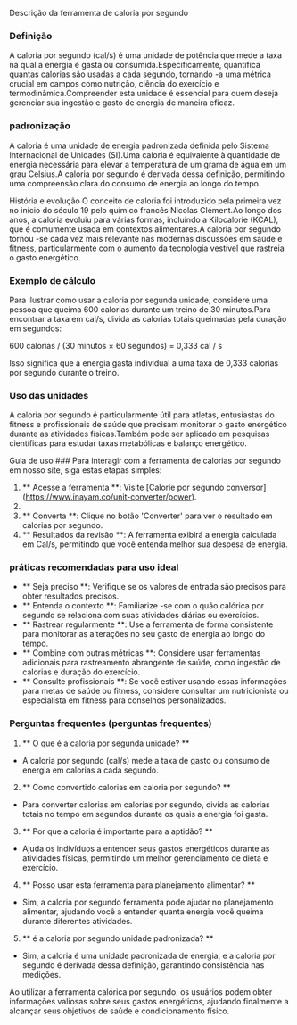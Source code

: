 Descrição da ferramenta de caloria por segundo

### Definição
A caloria por segundo (cal/s) é uma unidade de potência que mede a taxa na qual a energia é gasta ou consumida.Especificamente, quantifica quantas calorias são usadas a cada segundo, tornando -a uma métrica crucial em campos como nutrição, ciência do exercício e termodinâmica.Compreender esta unidade é essencial para quem deseja gerenciar sua ingestão e gasto de energia de maneira eficaz.

### padronização
A caloria é uma unidade de energia padronizada definida pelo Sistema Internacional de Unidades (SI).Uma caloria é equivalente à quantidade de energia necessária para elevar a temperatura de um grama de água em um grau Celsius.A caloria por segundo é derivada dessa definição, permitindo uma compreensão clara do consumo de energia ao longo do tempo.

História e evolução
O conceito de caloria foi introduzido pela primeira vez no início do século 19 pelo químico francês Nicolas Clément.Ao longo dos anos, a caloria evoluiu para várias formas, incluindo a Kilocalorie (KCAL), que é comumente usada em contextos alimentares.A caloria por segundo tornou -se cada vez mais relevante nas modernas discussões em saúde e fitness, particularmente com o aumento da tecnologia vestível que rastreia o gasto energético.

### Exemplo de cálculo
Para ilustrar como usar a caloria por segunda unidade, considere uma pessoa que queima 600 calorias durante um treino de 30 minutos.Para encontrar a taxa em cal/s, divida as calorias totais queimadas pela duração em segundos:

600 calorias / (30 minutos × 60 segundos) = 0,333 cal / s

Isso significa que a energia gasta individual a uma taxa de 0,333 calorias por segundo durante o treino.

### Uso das unidades
A caloria por segundo é particularmente útil para atletas, entusiastas do fitness e profissionais de saúde que precisam monitorar o gasto energético durante as atividades físicas.Também pode ser aplicado em pesquisas científicas para estudar taxas metabólicas e balanço energético.

Guia de uso ###
Para interagir com a ferramenta de calorias por segundo em nosso site, siga estas etapas simples:

1. ** Acesse a ferramenta **: Visite [Calorie por segundo conversor] (https://www.inayam.co/unit-converter/power).
2.
3. ** Converta **: Clique no botão 'Converter' para ver o resultado em calorias por segundo.
4. ** Resultados da revisão **: A ferramenta exibirá a energia calculada em Cal/s, permitindo que você entenda melhor sua despesa de energia.

### práticas recomendadas para uso ideal
- ** Seja preciso **: Verifique se os valores de entrada são precisos para obter resultados precisos.
- ** Entenda o contexto **: Familiarize -se com o quão calórica por segundo se relaciona com suas atividades diárias ou exercícios.
- ** Rastrear regularmente **: Use a ferramenta de forma consistente para monitorar as alterações no seu gasto de energia ao longo do tempo.
- ** Combine com outras métricas **: Considere usar ferramentas adicionais para rastreamento abrangente de saúde, como ingestão de calorias e duração do exercício.
- ** Consulte profissionais **: Se você estiver usando essas informações para metas de saúde ou fitness, considere consultar um nutricionista ou especialista em fitness para conselhos personalizados.

### Perguntas frequentes (perguntas frequentes)

1. ** O que é a caloria por segunda unidade? **
- A caloria por segundo (cal/s) mede a taxa de gasto ou consumo de energia em calorias a cada segundo.

2. ** Como convertido calorias em caloria por segundo? **
- Para converter calorias em calorias por segundo, divida as calorias totais no tempo em segundos durante os quais a energia foi gasta.

3. ** Por que a caloria é importante para a aptidão? **
- Ajuda os indivíduos a entender seus gastos energéticos durante as atividades físicas, permitindo um melhor gerenciamento de dieta e exercício.

4. ** Posso usar esta ferramenta para planejamento alimentar? **
- Sim, a caloria por segundo ferramenta pode ajudar no planejamento alimentar, ajudando você a entender quanta energia você queima durante diferentes atividades.

5. ** é a caloria por segundo unidade padronizada? **
- Sim, a caloria é uma unidade padronizada de energia, e a caloria por segundo é derivada dessa definição, garantindo consistência nas medições.

Ao utilizar a ferramenta calórica por segundo, os usuários podem obter informações valiosas sobre seus gastos energéticos, ajudando finalmente a alcançar seus objetivos de saúde e condicionamento físico.